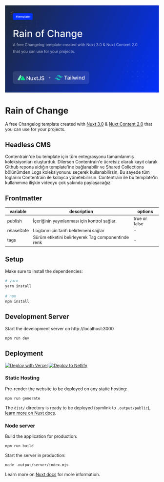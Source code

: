 
[![Change Of Rain](https://github.com/Contentrain/rain-of-change/blob/main/static/cover.png?raw=true)](https://change-log-red.vercel.app/)

# Rain of Change
A free Changelog template created with [Nuxt 3.0](https://nuxtjs.org) & [Nuxt Content 2.0](https://content.nuxtjs.org) that you can use for your projects.

## Headless CMS

Contentrain'de bu template için tüm entegrasyonu tamamlanmış koleksiyonları oluşturduk. Dilersen Contentrain'e ücretsiz olarak kayıt olarak Github repona aldığın template'ine bağlanabilir ve Shared Collections bölünümden Logs koleksiyonunu seçerek kullanabilirsin.
Bu sayede tüm loglarını Contentrain ile kolayca yönetebilirsin.
Contentrain ile bu template'in kullanımına ilişkin videoyu çok yakında paylaşacağız.

## Frontmatter
|variable|description|options|
|-|-|-|
|publish|İçeriğinin yayınlanması için kontrol sağlar.| true or false|
|relaseDate|Logların için tarih belirlemeni sağlar| -|
|tags|Sürüm etiketini belirleyerek Tag componentinde renk | -|
## Setup

Make sure to install the dependencies:

```bash
# yarn
yarn install

# npm
npm install
```

## Development Server

Start the development server on http://localhost:3000

```bash
npm run dev
```

## Deployment

[![Deploy with Vercel](https://vercel.com/button)](https://vercel.com/new/clone?repository-url=https://github.com/Contentrain/rain-of-change) [![Deploy to Netlify](https://www.netlify.com/img/deploy/button.svg)](https://app.netlify.com/start/deploy?repository=https://github.com/Contentrain/rain-of-change)


### Static Hosting

Pre-render the website to be deployed on any static hosting:

```bash
npm run generate
```

The `dist/` directory is ready to be deployed (symlink to `.output/public`), [learn more on Nuxt docs](https://v3.nuxtjs.org/guide/deploy/static-hosting).

### Node server

Build the application for production:

```bash
npm run build
```

Start the server in production:

```bash
node .output/server/index.mjs
```

Learn more on [Nuxt docs](https://v3.nuxtjs.org/guide/deploy/node-server) for more information.

